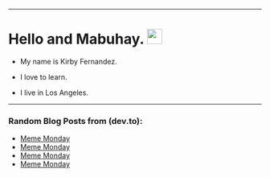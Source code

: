 
<img src="https://komarev.com/ghpvc/?username=kirbygit&style=flat-square&color=blue" alt=""/>

---
<h1>
  Hello and Mabuhay.
  <img src="https://media.giphy.com/media/hvRJCLFzcasrR4ia7z/giphy.gif" width="30px"/>
</h1>

- My name is Kirby Fernandez.

- I love to learn.

- I live in Los Angeles.

---

### Random Blog Posts from (dev.to):
<!-- BLOG-POST-LIST:START -->
- [Meme Monday](https://dev.to/ben/meme-monday-5hdi)
- [Meme Monday](https://dev.to/ben/meme-monday-hc2)
- [Meme Monday](https://dev.to/ben/meme-monday-44dh)
- [Meme Monday](https://dev.to/ben/meme-monday-47e2)
<!-- BLOG-POST-LIST:END -->
